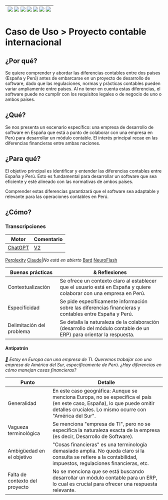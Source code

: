 <div align=right>

|[![](https://img.shields.io/badge/-Inicio-FFF?style=flat&logo=Emlakjet&logoColor=black)](/README.md) [![](https://img.shields.io/badge/-Introducción-FFF?style=flat)](/documentos/intro.md) [![](https://img.shields.io/badge/-Panorámica-FFF?style=flat)](/documentos/panorámica.md) [![](https://img.shields.io/badge/-Prompts-FFF?style=flat)](/documentos/prompts/README.md) [![](https://img.shields.io/badge/-Ingeniería_de_prompts-FFF?style=flat)](/documentos/ingenieriaDePrompts/README.md) [![](https://img.shields.io/badge/-Patrones-FFF?style=flat)](/documentos/ingenieriaDePrompts/patrones/README.md) [![](https://img.shields.io/badge/-Casos_de_uso-FFF?style=flat)](/documentos/casosDeUso/README.md)|
|-|

</div>

# Caso de Uso > Proyecto contable internacional

## ¿Por qué?

Se quiere comprender y abordar las diferencias contables entre dos países (España y Perú) antes de embarcarse en un proyecto de desarrollo de software, dado que las regulaciones, normas y prácticas contables pueden variar ampliamente entre países. Al no tener en cuenta estas diferencias, el software puede no cumplir con los requisitos legales o de negocio de uno o ambos países.

## ¿Qué? 

Se nos presenta un escenario específico: una empresa de desarrollo de software en España que está a punto de colaborar con una empresa en Perú para desarrollar un módulo contable. El interés principal recae en las diferencias financieras entre ambas naciones.

## ¿Para qué?

El objetivo principal es identificar y entender las diferencias contables entre España y Perú. Esto es fundamental para desarrollar un software que sea eficiente y esté alineado con las normativas de ambos países. 

Comprender estas diferencias garantizará que el software sea adaptable y relevante para las operaciones contables en Perú.

## ¿Cómo?

### Transcripciones 

|Motor|Comentario|
|-|-|
[ChatGPT](https://chat.openai.com/share/a48c35fe-8d01-4bd3-8e78-f1456f18e448)|[V2](https://chat.openai.com/share/6faa85d2-31eb-4736-98f3-df99b2637b03)
[Perplexity](https://www.perplexity.ai/search/c77c4c4a-1911-42f0-8bbf-8b5bef72a8d9?s=c)
[Claude](https://claude.ai/chat/cc6bd8ee-e30c-4152-ba68-599a46666599)|*No está en abierto*
[Bard](https://g.co/bard/share/85bfe9e363df)
[NeuroFlash](https://app.neuro-flash.com/ai-writer/f759ab22ddbc0160facc94de1fed77d7/preview)

|Buenas prácticas|& Reflexiones |
|-|-|
Contextualización|Se ofrece un contexto claro al establecer que el usuario está en España y quiere colaborar con una empresa en Perú.
Especificidad|Se pide específicamente información sobre las diferencias financieras y contables entre España y Perú.
Delimitación del problema|Se detalla la naturaleza de la colaboración (desarrollo del módulo contable de un ERP) para orientar la respuesta.

#### Antipatrón

*[:link:](https://chat.openai.com/share/a73476a3-e6d1-4e41-b1ab-2a19e48a9ce8) Estoy en Europa con una empresa de TI. Queremos trabajar con una empresa de América del Sur, específicamente de Perú. ¿Hay diferencias en cómo manejan cosas financieras?*

|Punto|Detalle|
|-|-|
Generalidad|En este caso geográfica: Aunque se menciona Europa, no se especifica el país (en este caso, España), lo que puede omitir detalles cruciales. Lo mismo ocurre con "América del Sur".
Vagueza terminológica|Se menciona "empresa de TI", pero no se especifica la naturaleza exacta de la empresa (es decir, Desarrollo de Software).
Ambigüedad en el objetivo|"Cosas financieras" es una terminología demasiado amplia. No queda claro si la consulta se refiere a la contabilidad, impuestos, regulaciones financieras, etc.
Falta de contexto del proyecto|No se menciona que se está buscando desarrollar un módulo contable para un ERP, lo cual es crucial para ofrecer una respuesta relevante.

